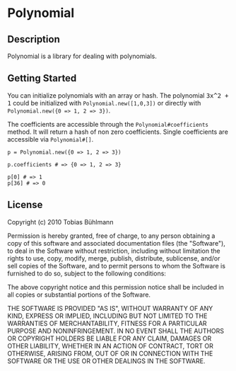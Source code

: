 # Polynomial

## Description
Polynomial is a library for dealing with polynomials.

## Getting Started
You can initialize polynomials with an array or hash. The polynomial <tt>3x^2 + 1</tt> could be initialized with `Polynomial.new([1,0,3])` or directly with `Polynomial.new({0 => 1, 2 => 3})`.

The coefficients are accessible through the `Polynomial#coefficients` method. It will return a hash of non zero coefficients. Single coefficients are accessible via `Polynomial#[]`.

    p = Polynomial.new({0 => 1, 2 => 3})
    
    p.coefficients # => {0 => 1, 2 => 3}
    
    p[0] # => 1
    p[36] # => 0

## License
Copyright (c) 2010 Tobias Bühlmann

Permission is hereby granted, free of charge, to any person obtaining a copy of this software and associated documentation files (the "Software"), to deal in the Software without restriction, including without limitation the rights to use, copy, modify, merge, publish, distribute, sublicense, and/or sell copies of the Software, and to permit persons to whom the Software is furnished to do so, subject to the following conditions:

The above copyright notice and this permission notice shall be included in all copies or substantial portions of the Software.

THE SOFTWARE IS PROVIDED "AS IS", WITHOUT WARRANTY OF ANY KIND, EXPRESS OR IMPLIED, INCLUDING BUT NOT LIMITED TO THE WARRANTIES OF MERCHANTABILITY, FITNESS FOR A PARTICULAR PURPOSE AND NONINFRINGEMENT. IN NO EVENT SHALL THE AUTHORS OR COPYRIGHT HOLDERS BE LIABLE FOR ANY CLAIM, DAMAGES OR OTHER LIABILITY, WHETHER IN AN ACTION OF CONTRACT, TORT OR OTHERWISE, ARISING FROM, OUT OF OR IN CONNECTION WITH THE SOFTWARE OR THE USE OR OTHER DEALINGS IN THE SOFTWARE.


